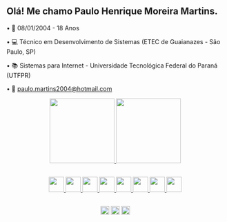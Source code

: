 ## Olá! Me chamo Paulo Henrique Moreira Martins.


• 📅 08/01/2004 - 18 Anos

• 💻 Técnico em Desenvolvimento de Sistemas (ETEC de Guaianazes - São Paulo, SP)

• 📚 Sistemas para Internet - Universidade Tecnológica Federal do Paraná (UTFPR)

• 📧 paulo.martins2004@hotmail.com

<div align="center">
  <a href="https://github.com/PauloMoreiraa">
  <img height="150em" src="https://github-readme-stats.vercel.app/api?username=PauloMoreiraa&show_icons=true&theme=tokyonight&include_all_commits=true&count_private=true"/>
  <img height="150em" src="https://github-readme-stats.vercel.app/api/top-langs/?username=PauloMoreiraa&layout=compact&langs_count=7&theme=tokyonight"/>
</div>
  
  ##
  
<div align="center">
  <img src="https://cdn.jsdelivr.net/gh/devicons/devicon/icons/css3/css3-original.svg" height="35em" />
  <img src="https://cdn.jsdelivr.net/gh/devicons/devicon/icons/html5/html5-original.svg" height="35em" />
  <img src="https://cdn.jsdelivr.net/gh/devicons/devicon/icons/javascript/javascript-original.svg" height="35em" />
  <img src="https://cdn.jsdelivr.net/gh/devicons/devicon/icons/react/react-original.svg" height="35em" />
  <img src="https://cdn.jsdelivr.net/gh/devicons/devicon/icons/mysql/mysql-original-wordmark.svg" height="35em" />
  <img src="https://cdn.jsdelivr.net/gh/devicons/devicon/icons/laravel/laravel-plain-wordmark.svg" height="35em" />
  <img src="https://cdn.jsdelivr.net/gh/devicons/devicon/icons/php/php-original.svg" height="35em" />
  <img src="https://cdn.jsdelivr.net/gh/devicons/devicon/icons/sass/sass-original.svg" height="35em" />
</div>

  ##
  
<div align="center">
  <a href="https://www.instagram.com/paulo_mmoreira/" target="_blank"><img src="https://img.shields.io/badge/-Instagram-%23E4405F?style=for-the-    badge&logo=instagram&logoColor=white" target="_blank"  height="20em"></a>
  <a href = "mailto:paulo.moreira2004@hotmail.com"><img src="https://img.shields.io/badge/Microsoft_Outlook-0078D4?style=for-the-badge&logo=microsoft-outlook&logoColor=white" target="_blank" height="20em"></a>
  <a href="https://www.linkedin.com/in/paulomoreira2004/" target="_blank"><img src="https://img.shields.io/badge/-LinkedIn-%230077B5?style=for-the-badge&logo=linkedin&logoColor=white" height="20em" target="_blank"></a> 
</div>
    
